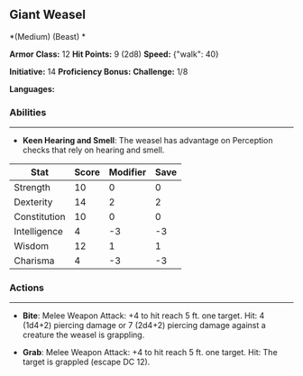 ## Giant Weasel
*(Medium) (Beast) *

**Armor Class:** 12
**Hit Points:** 9 (2d8)
**Speed:** {"walk": 40}

**Initiative:** 14
**Proficiency Bonus:**
**Challenge:** 1/8

**Languages:** 

### Abilities
 --- 
- **Keen Hearing and Smell**: The weasel has advantage on Perception checks that rely on hearing and smell.



| Stat | Score | Modifier | Save |
| ---- | ---- | ---- | ---- |
| Strength | 10 | 0 | 0 |
| Dexterity | 14 | 2 | 2 |
| Constitution | 10 | 0 | 0 |
| Intelligence | 4 | -3 | -3 |
| Wisdom | 12 | 1 | 1 |
| Charisma | 4 | -3 | -3 |

### Actions
 --- 
- **Bite**: Melee Weapon Attack: +4 to hit  reach 5 ft.  one target. Hit: 4 (1d4+2) piercing damage  or 7 (2d4+2) piercing damage against a creature the weasel is grappling.

- **Grab**: Melee Weapon Attack: +4 to hit  reach 5 ft.  one target. Hit: The target is grappled (escape DC 12).

